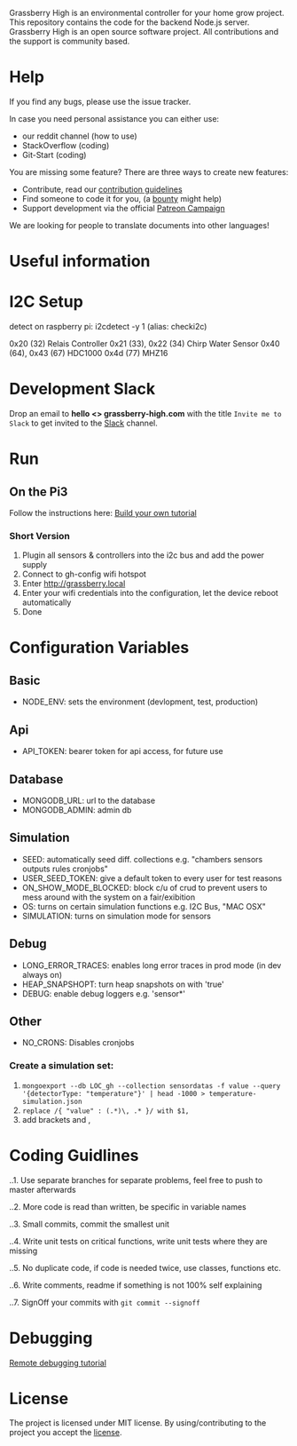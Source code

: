 Grassberry High is an environmental controller for your home grow project. This repository contains the code for the backend Node.js server. Grassberry High is an open source software project. All contributions and the support is community based.

# Help
If you find any bugs, please use the issue tracker. 

In case you need personal assistance you can either use:
- our reddit channel (how to use)
- StackOverflow (coding)
- Git-Start (coding)

You are missing some feature? There are three ways to create new features:

- Contribute, read our [contribution guidelines](./contributing.md)
- Find someone to code it for you, (a [bounty](https://www.bountysource.com/) might help)
- Support development via the official [Patreon Campaign](https://www.patreon.com/grassberry)

We are looking for people to translate documents into other languages!

# Useful information 

# I2C Setup
detect on raspberry pi:
i2cdetect -y 1 (alias: checki2c)

0x20 (32) Relais Controller
0x21 (33), 0x22 (34) Chirp Water Sensor
0x40 (64), 0x43 (67) HDC1000
0x4d (77) MHZ16

# Development Slack

Drop an email to **hello \<\> grassberry-high.com** with the title `Invite me to Slack`
to get invited to the [Slack](https://grassberryhigh.slack.com/) channel.

# Run

## On the Pi3
Follow the instructions here:
[Build your own tutorial](http://blog.grassberry-high.com/build-your-own-grassberry-high/)

### Short Version

1. Plugin all sensors & controllers into the i2c bus and add the power supply
2. Connect to gh-config wifi hotspot
3. Enter http://grassberry.local
3. Enter your wifi credentials into the configuration, let the device reboot automatically
4. Done

# Configuration  Variables

## Basic

- NODE_ENV: sets the environment (devlopment, test, production)

## Api

- API_TOKEN: bearer token for api access, for future use

## Database

- MONGODB_URL: url to the database
- MONGODB_ADMIN: admin db

## Simulation

- SEED: automatically seed diff. collections e.g. "chambers sensors outputs rules cronjobs"
- USER_SEED_TOKEN: give a default token to every user for test reasons
- ON_SHOW_MODE_BLOCKED: block c/u of crud to prevent users to mess around with the system on a fair/exibition
- OS: turns on certain simulation functions e.g. I2C Bus, "MAC OSX"
- SIMULATION: turns on simulation mode for sensors

## Debug

- LONG_ERROR_TRACES: enables long error traces in prod mode (in dev always on)
- HEAP_SNAPSHOPT: turn heap snapshots on with 'true'
- DEBUG: enable debug loggers e.g. 'sensor*'

## Other

- NO_CRONS: Disables cronjobs

### Create a simulation set:

1. `mongoexport --db LOC_gh --collection sensordatas -f value --query '{detectorType: "temperature"}' | head -1000 > temperature-simulation.json`
2. `replace /{ "value" : (.*)\, .* }/ with $1,`
3. add brackets and ,


# Coding Guidlines

..1. Use separate branches for separate problems, feel free to push to master afterwards

..2. More code is read than written, be specific in variable names

..3. Small commits, commit the smallest unit

..4. Write unit tests on critical functions, write unit tests where they are missing

..5. No duplicate code, if code is needed twice, use classes, functions etc.

..6. Write comments, readme if something is not 100% self explaining

..7. SignOff your commits with `git commit --signoff`

# Debugging
[Remote debugging tutorial](docs/debug.md)

# License
The project is licensed under MIT license.
By using/contributing to the project you accept the [license](https://github.com/360disrupt/grassberry-high/blob/master/LICENSE).
